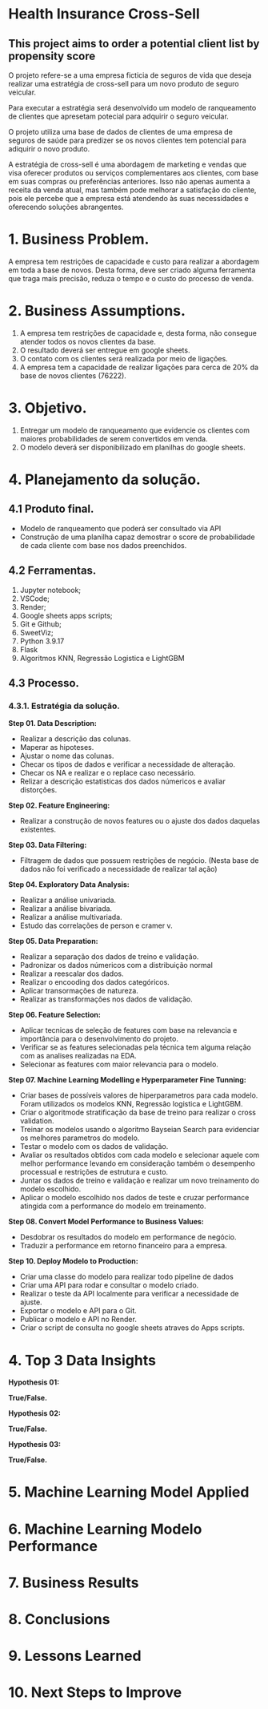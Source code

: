 # Health Insurance Cross-Sell

## This project aims to order a potential client list by propensity score
O projeto refere-se a uma empresa ficticia de seguros de vida que deseja realizar uma estratégia de cross-sell para um novo produto de seguro veicular.

Para executar a estratégia será desenvolvido um modelo de ranqueamento de clientes que apresetam potecial para adquirir o seguro veicular.

O projeto utiliza uma base de dados de clientes de uma empresa de seguros de saúde para predizer se os novos clientes tem potencial para adiquirir o novo produto.

A estratégia de cross-sell é uma abordagem de marketing e vendas que visa oferecer produtos ou serviços complementares aos clientes, com base em suas compras ou preferências anteriores. Isso não apenas aumenta a receita da venda atual, mas também pode melhorar a satisfação do cliente, pois ele percebe que a empresa está atendendo às suas necessidades e oferecendo soluções abrangentes.

# 1. Business Problem.
A empresa tem restrições de capacidade e custo para realizar a abordagem em toda a base de novos. Desta forma, deve ser criado alguma ferramenta que traga mais precisão, reduza o tempo e o custo do processo de venda.


# 2. Business Assumptions.

1. A empresa tem restrições de capacidade e, desta forma, não consegue atender todos os novos clientes da base.
2. O resultado deverá ser entregue em google sheets.
3. O contato com os clientes será realizada por meio de ligações.
4. A empresa tem a capacidade de realizar ligações para cerca de 20% da base de novos clientes (76222).

# 3. Objetivo.

1. Entregar um modelo de ranqueamento que evidencie os clientes com maiores probabilidades de serem convertidos em venda.
2. O modelo deverá ser disponibilizado em planilhas do google sheets.

# 4. Planejamento da solução.
## 4.1 Produto final.
  - Modelo de ranqueamento que poderá ser consultado via API
  - Construção de uma planilha capaz demostrar o score de probabilidade de cada cliente com base nos dados preenchidos.
    
## 4.2 Ferramentas.
  1. Jupyter notebook;
  2. VSCode;
  3. Render;
  4. Google sheets apps scripts;
  5. Git e Github;
  6. SweetViz;
  7. Python 3.9.17
  8. Flask
  9. Algoritmos KNN, Regressão Logistica e LightGBM
  
## 4.3 Processo.
### 4.3.1. Estratégia da solução.

**Step 01. Data Description:**

  - Realizar a descrição das colunas.
  - Maperar as hipoteses.
  - Ajustar o nome das colunas.
  - Checar os tipos de dados e verificar a necessidade de alteração.
  - Checar os NA e realizar e o replace caso necessário.
  - Relizar a descrição estatisticas dos dados númericos e avaliar distorções.

**Step 02. Feature Engineering:**

  - Realizar a construção de novos features ou o ajuste dos dados daquelas existentes.

**Step 03. Data Filtering:**

  - Filtragem de dados que possuem restrições de negócio. (Nesta base de dados não foi verificado a necessidade de realizar tal ação)

**Step 04. Exploratory Data Analysis:**

  - Realizar a análise univariada.
  - Realizar a análise bivariada.
  - Realizar a análise multivariada.
  - Estudo das correlações de person e cramer v.

**Step 05. Data Preparation:**

  - Realizar a separação dos dados de treino e validação.
  - Padronizar os dados númericos com a distribuição normal
  - Realizar a reescalar dos dados.
  - Realizar o encooding dos dados categóricos.
  - Aplicar transormações de natureza.
  - Realizar as transformações nos dados de validação.

**Step 06. Feature Selection:**

  - Aplicar tecnicas de seleção de features com base na relevancia e importância para o desenvolvimento do projeto.
  - Verificar se as features selecionadas pela técnica tem alguma relação com as analises realizadas na EDA.
  - Selecionar as features com maior relevancia para o modelo.

**Step 07. Machine Learning Modelling e Hyperparameter Fine Tunning:**

  - Criar bases de possíveis valores de hiperparametros para cada modelo. Foram utilizados os modelos KNN, Regressão logistica e LightGBM.
  - Criar o algoritmode stratificação da base de treino para realizar o cross validation.
  - Treinar os modelos usando o algoritmo Bayseian Search para evidenciar os melhores parametros do modelo.
  - Testar o modelo com os dados de validação.
  - Avaliar os resultados obtidos com cada modelo e selecionar aquele com melhor performance levando em consideração também o desempenho processual e restrições de estrutura e custo.
  - Juntar os dados de treino e validação e realizar um novo treinamento do modelo escolhido.
  - Aplicar o modelo escolhido nos dados de teste e cruzar performance atingida com a performance do modelo em treinamento.

**Step 08. Convert Model Performance to Business Values:**

  - Desdobrar os resultados do modelo em performance de negócio.
  - Traduzir a performance em retorno financeiro para a empresa. 

**Step 10. Deploy Modelo to Production:**

  - Criar uma classe do modelo para realizar todo pipeline de dados
  - Criar uma API para rodar e consultar o modelo criado.
  - Realizar o teste da API localmente para verificar a necessidade de ajuste.
  - Exportar o modelo e API para o Git.
  - Publicar o modelo e API no Render.
  - Criar o script de consulta no google sheets atraves do Apps scripts.

# 4. Top 3 Data Insights

**Hypothesis 01:**

**True/False.**

**Hypothesis 02:**

**True/False.**

**Hypothesis 03:**

**True/False.**

# 5. Machine Learning Model Applied

# 6. Machine Learning Modelo Performance

# 7. Business Results

# 8. Conclusions

# 9. Lessons Learned

# 10. Next Steps to Improve
